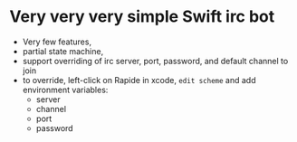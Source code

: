 # Very very very simple Swift irc bot

- Very few features,
- partial state machine,
- support overriding of irc server, port, password, and default channel to join
- to override, left-click on Rapide in xcode, `edit scheme` and add environment variables:
  - server
  - channel
  - port
  - password


